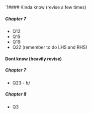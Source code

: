 `1#### Kinda know (revise a few times)
##### Chapter 7
- Q12
- Q15
- Q19
- Q22 (remember to do LHS and RHS)




#### Dont know (heavily revise)

##### Chapter 7
- Q23 - *b)*

##### Chapter 8
- Q3


